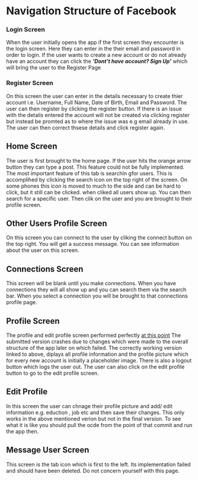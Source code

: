 # Navigation Structure of Facebook

### Login Screen
When the user initially opens the app if the first screen they encounter is the login screen.
Here they can enter in the their email and password in order to login.
If the user wants to create a new account or do not already have an account they can click the 
***'Dont't have account? Sign Up'*** which will bring the user to the Register Page

### Register Screen ###
On this screen the user can enter in the details necessary to create thier account i.e.
Username, Full Name, Date of Birth, Email and Password. The user can then register by clicking the register 
button. If there is an issue with the details entered the account will not be created via clicking register but instead 
be promted as to where the issue was e.g email already in use. The user can then correct thsese details and click register again. 

## Home Screen ##
The user is first brought to the home page. If the user hits the orange arrow button they can type a post. 
This feature could not be fully implemented.
The most important feature of this tab is searchin gfor users. This is accomplihed by clicking the search icon on the top right of the screen. On some phones this icon is moved to much to the side and can be hard to click, but it still can be clicked.
when cliked all users show up. You can then search for a specific user. Then clik on the user and you are brought to their profile screen. 

## Other Users Profile Screen ##
On this screen you can connect to the user by cliking the connect button on the top right. You will get a success message.
You can see information about the user on this screen.

## Connections Screen 
This screen will be blank until you make connections. When you have connections they will all show up and you can search them via the search bar. When you select a connection you will be brought to that connections profile page. 


## Profile Screen ### 
The profile and edit profile screen performed perfectly  [at this point](https://github.com/JamesBrosnan1903/FakebookOne/commit/ac46b06d180fac45a3262f9352da17f566b33667)
The submitted version crashes due to changes which were made to the overall structure of the app later on which failed. 
The correctly working version linked to above, diplays all profile information and the profile picture which for every new account is initially a placeholder image. There is also a logout button which logs the user out. The user can also click on the edit profile button to go to the edit profile screen.

## Edit Profile
In this screen the user can chnage their profile picture and add/ edit information e.g. eduction , job etc and then save their changes. This only works in the above mentioned verion but not in the final version. To see what it is like you should pull the ocde from the point of that commit and run the app then.

## Message User Screen
This screen is the tab icon which is first to the left. Its implementation failed and should have been deleted. Do not concern yourself with this page. 

